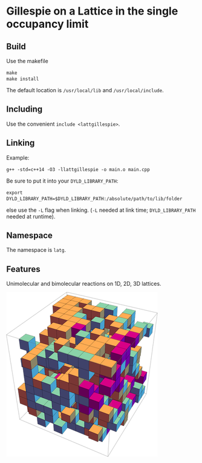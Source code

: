 # Gillespie on a Lattice in the single occupancy limit

## Build

Use the makefile
```
make
make install
```
The default location is `/usr/local/lib` and `/usr/local/include`.

## Including

Use the convenient `include <lattgillespie>`.

## Linking

Example:
```
g++ -std=c++14 -O3 -llattgillespie -o main.o main.cpp
```
Be sure to put it into your `DYLD_LIBRARY_PATH`:
```
export DYLD_LIBRARY_PATH=$DYLD_LIBRARY_PATH:/absolute/path/to/lib/folder
```
else use the `-L` flag when linking. (`-L` needed at link time; `DYLD_LIBRARY_PATH` needed at runtime).

## Namespace

The namespace is `latg`.

## Features

Unimolecular and bimolecular reactions on 1D, 2D, 3D lattices.

![example](/figures/example.png)